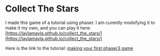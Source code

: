 # Collect The Stars

I made this game of a tutorial using phaser. I am curently modofying it to make it my own, and you can play it here:
[https://laylamayla.github.io/collect_the_stars/](https://laylamayla.github.io/collect_the_stars/)

Here is the link to the tutorial:
[making your first phaser3 game](http://phaser.io/tutorials/making-your-first-phaser-3-game/part1)
